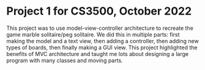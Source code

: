 # Project 1 for CS3500, October 2022

This project was to use model-view-controller architecture to recreate the game marble solitaire/peg solitaire. We did this in multiple parts: first making the model and a text view, then adding a controller, then adding new types of boards, then finally making a GUI view. This project highlighted the benefits of MVC architecture and taught me lots about designing a large program with many classes and moving parts.
